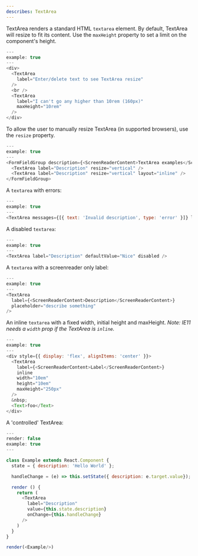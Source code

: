```yaml
---
describes: TextArea
---
```


TextArea renders a standard HTML `textarea` element. By default, TextArea will
resize to fit its content. Use the `maxHeight` property to set a limit on the
component's height.

```js
---
example: true
---
<div>
  <TextArea
    label="Enter/delete text to see TextArea resize"
  />
  <br />
  <TextArea
    label="I can't go any higher than 10rem (160px)"
    maxHeight="10rem"
  />
</div>
```

To allow the user to manually resize TextArea (in supported browsers), use the
`resize` property.

```js
---
example: true
---
<FormFieldGroup description={<ScreenReaderContent>TextArea examples</ScreenReaderContent>}>
  <TextArea label="Description" resize="vertical" />
  <TextArea label="Description" resize="vertical" layout="inline" />
</FormFieldGroup>
```

A `textarea` with errors:

```js
---
example: true
---
<TextArea messages={[{ text: 'Invalid description', type: 'error' }]} label="Description" />
```

A disabled `textarea`:

```js
---
example: true
---
<TextArea label="Description" defaultValue="Nice" disabled />
```

A `textarea` with a screenreader only label:

```js
---
example: true
---
<TextArea
  label={<ScreenReaderContent>Description</ScreenReaderContent>}
  placeholder="describe something"
/>
```

An inline `textarea` with a fixed width, initial height and maxHeight.
*Note: IE11 needs a `width` prop if the TextArea is `inline`.*

```js
---
example: true
---
<div style={{ display: 'flex', alignItems: 'center' }}>
  <TextArea
    label={<ScreenReaderContent>Label</ScreenReaderContent>}
    inline
    width="10em"
    height="10em"
    maxHeight="250px"
  />
  &nbsp;
  <Text>foo</Text>
</div>
```

A 'controlled' TextArea:

```js
---
render: false
example: true
---

class Example extends React.Component {
  state = { description: 'Hello World' };

  handleChange = (e) => this.setState({ description: e.target.value});

  render () {
    return (
      <TextArea
        label="Description"
        value={this.state.description}
        onChange={this.handleChange}
      />
    )
  }
}

render(<Example/>)
```

